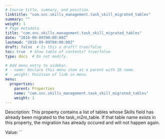 ```yaml
---
# Course title, summary, and position.
linktitle: "com.snc.skills_management.task_skill_migrated_tables"
summary: ""
weight: 1
# Page metadata.
title: "com.snc.skills_management.task_skill_migrated_tables"
date: "2018-09-09T00:00:00Z"
lastmod: "2018-09-09T00:00:00Z"
draft: false  # Is this a draft? true/false
toc: true  # Show table of contents? true/false
type: docs  # Do not modify.

# Add menu entry to sidebar.
# - name: Declare this menu item as a parent with ID name.
# - weight: Position of link in menu.
menu:
  properties:
    parent: Properties
    name: "com.snc.skills_management.task_skill_migrated_tables"
    weight: 1
---
```


Description: This property contains a list of tables whose Skills field has already been migrated to the task_m2m_table. If that table name exists in this property, the migration has already occured and will not happen again.


Value: ``